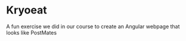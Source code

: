 # Kryoeat

A fun exercise we did in our course to create an Angular webpage that looks like PostMates
